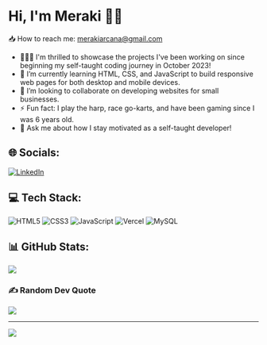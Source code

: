 # Hi, I'm Meraki 👋🏽

  📥  How to reach me: merakiarcana@gmail.com

- 👩🏽‍💻 I'm thrilled to showcase the projects I've been working on since beginning my self-taught coding journey in October 2023!</br>
- 🌱 I’m currently learning HTML, CSS, and JavaScript to build responsive web pages for both desktop and mobile devices.</br>
- 🤝 I’m looking to collaborate on developing websites for small businesses.</br>
- ⚡ Fun fact: I play the harp, race go-karts, and have been gaming since I was 6 years old.</br>
- 💬 Ask me about how I stay motivated as a self-taught developer!

  
## 🌐 Socials:
[![LinkedIn](https://img.shields.io/badge/LinkedIn-%230077B5.svg?logo=linkedin&logoColor=white)](https://linkedin.com/in/https://www.linkedin.com/in/meraki-arcana/) 

## 💻 Tech Stack:
![HTML5](https://img.shields.io/badge/html5-%23E34F26.svg?style=for-the-badge&logo=html5&logoColor=white) ![CSS3](https://img.shields.io/badge/css3-%231572B6.svg?style=for-the-badge&logo=css3&logoColor=white) ![JavaScript](https://img.shields.io/badge/javascript-%23323330.svg?style=for-the-badge&logo=javascript&logoColor=%23F7DF1E) ![Vercel](https://img.shields.io/badge/vercel-%23000000.svg?style=for-the-badge&logo=vercel&logoColor=white) ![MySQL](https://img.shields.io/badge/mysql-4479A1.svg?style=for-the-badge&logo=mysql&logoColor=white)</br>

## 📊 GitHub Stats:
![](https://github-readme-stats.vercel.app/api/top-langs/?username=meraki-arcana&theme=dark&hide_border=false&include_all_commits=false&count_private=false&layout=compact)</br>

### ✍️ Random Dev Quote
![](https://quotes-github-readme.vercel.app/api?type=vetical&theme=tokyonight)

---
[![](https://visitcount.itsvg.in/api?id=meraki-arcana&icon=0&color=8)](https://visitcount.itsvg.in)

<!-- Proudly created with GPRM ( https://gprm.itsvg.in ) -->
